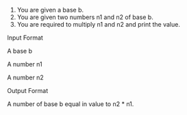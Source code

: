 1. You are given a base b.
2. You are given two numbers n1 and n2 of base b.
3. You are required to multiply n1 and n2 and print the value.

Input Format

A base b

A number n1

A number n2

Output Format

A number of base b equal in value to n2 * n1.